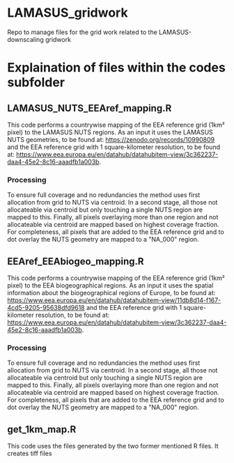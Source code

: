 # LAMASUS_gridwork
Repo to manage files for the grid work related to the LAMASUS-downscaling gridwork


# Explaination of files within the codes subfolder

## LAMASUS_NUTS_EEAref_mapping.R
This code performs a countrywise mapping of the EEA reference grid (1km² pixel) to the LAMASUS NUTS regions.
As an input it uses the LAMASUS NUTS geometries, to be found at: https://zenodo.org/records/10990809 and the EEA reference grid with 1 square-kilometer resolution, to be found at: https://www.eea.europa.eu/en/datahub/datahubitem-view/3c362237-daa4-45e2-8c16-aaadfb1a003b.

### Processing
To ensure full coverage and no redundancies the method uses first allocation from grid to NUTS via centroid. In a second stage, all those not allocateable via centroid but only touching a single NUTS region are mapped to this. Finally, all pixels overlaying more than one region and not allocateable via centroid are mapped based on highest coverage fraction.
For completeness, all pixels that are added to the EEA reference grid and to dot overlay the NUTS geometry are mapped to a "NA_000" region.

## EEAref_EEAbiogeo_mapping.R
This code performs a countrywise mapping of the EEA reference grid (1km² pixel) to the EEA biogeographical regions.
As an input it uses the spatial information about the biogeographical regions of Europe, to be found at: https://www.eea.europa.eu/en/datahub/datahubitem-view/11db8d14-f167-4cd5-9205-95638dfd9618 and the EEA reference grid with 1 square-kilometer resolution, to be found at: https://www.eea.europa.eu/en/datahub/datahubitem-view/3c362237-daa4-45e2-8c16-aaadfb1a003b.

### Processing
To ensure full coverage and no redundancies the method uses first allocation from grid to NUTS via centroid. In a second stage, all those not allocateable via centroid but only touching a single NUTS region are mapped to this. Finally, all pixels overlaying more than one region and not allocateable via centroid are mapped based on highest coverage fraction.
For completeness, all pixels that are added to the EEA reference grid and to dot overlay the NUTS geometry are mapped to a "NA_000" region.

## get_1km_map.R
This code uses the files generated by the two former mentioned R files. It creates tiff files 